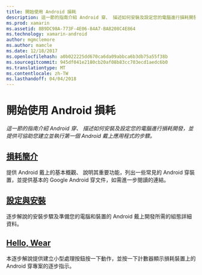 ```yaml
---
title: 開始使用 Android 損耗
description: 這一節的指南介紹 Android 穿、 描述如何安裝及設定您的電腦進行損耗開發，並提供可協助您建立並執行第一個 Android 戴上應用程式的步驟。
ms.prod: xamarin
ms.assetid: 8B9DC98A-773F-4E06-84A7-BA8208C4E864
ms.technology: xamarin-android
author: mgmclemore
ms.author: mamcle
ms.date: 12/18/2017
ms.openlocfilehash: a0b022225dd670ca6da09abbca6b3db75a55f38b
ms.sourcegitcommit: 945df041e2180cb20af08b83cc703ecd1aedc6b0
ms.translationtype: MT
ms.contentlocale: zh-TW
ms.lasthandoff: 04/04/2018
---
```

# <a name="getting-started-with-android-wear"></a>開始使用 Android 損耗

_這一節的指南介紹 Android 穿、 描述如何安裝及設定您的電腦進行損耗開發，並提供可協助您建立並執行第一個 Android 戴上應用程式的步驟。_

## <a name="introduction-to-wearandroidwearget-startedintro-to-wearmd"></a>[損耗簡介](~/android/wear/get-started/intro-to-wear.md)

提供 Android 戴上的基本概觀、 說明其重要功能，列出一些常見的 Android 穿裝置，並提供基本的 Google Android 穿文件，如需進一步閱讀的連結。

## <a name="setup--installationandroidwearget-startedinstallationmd"></a>[設定與安裝](~/android/wear/get-started/installation.md)

逐步解說的安裝步驟及準備您的電腦和裝置的 Android 戴上開發所需的組態詳細資料。

## <a name="hello-wearandroidwearget-startedhello-wearmd"></a>[Hello, Wear](~/android/wear/get-started/hello-wear.md)

本逐步解說提供建立小型處理按鈕按一下動作，並按一下計數器顯示損耗裝置上的 Android 穿專案的逐步指示。

